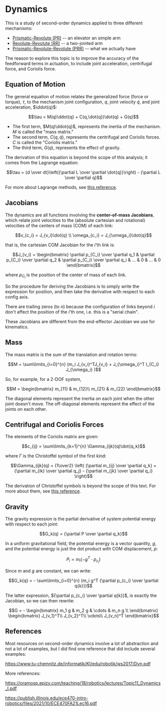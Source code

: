 # Dynamics

This is a study of second-order dynamics applied to three different
mechanisms:

* [Prismatic-Revolute (PR)](README_PR.md) -- an elevator an simple arm
* [Revolute-Revolute (RR)](README_RR.md) -- a two-jointed arm
* [Prismatic-Revolute-Revolute (PRR)](README_PRR.md) -- what we actually have


The reason to explore this topic is to improve the accuracy of the
feedforward terms in actuation, to include joint acceleration, centrifugal force,
and Coriolis force.

## Equation of Motion

The general equation of motion relates the generalized force (force or torque), $\tau$, to
the mechanism joint configuration, $q$, joint velocity $\dot{q}$, and joint acceleration, $\ddot{q}$:

```math
\tau = M(q)\ddot{q} + C(q,\dot{q})\dot{q} + G(q)
```

* The first term, $M(q)\ddot{q}$, represents the inertia of the mechanism.  $M$ is called the "mass matrix."
* The second term, $C(q,\dot{q})$, represents the centrifugal and Coriolis forces.  $C$ is called the "Coriolis matrix."
* The third term, $G(q)$, represents the effect of gravity.

The derivation of this equation is beyond the scope of this analysis;
it comes from the Lagrange equation:

```math
\tau = {d \over dt}\left({\partial L \over \partial \dot{q}}\right)
- {\partial L \over \partial q}
```

For more about Lagrange methods, see [this reference](https://ocw.mit.edu/courses/16-07-dynamics-fall-2009/b39e882f1524a0f6a98553ee33ea6f35_MIT16_07F09_Lec20.pdf).

## Jacobians

The dynamics are all functions involving the __center-of-mass Jacobians__, which relate
joint velocities to the (absolute cartesian and rotational) velocities of the
centers of mass (COM) of each link:

```math
v_{c_i} = J_{v_i}\dot{q} \\
\omega_{c_i} = J_{\omega_i}\dot{q}
```

that is, the cartesian COM Jacobian for the $i$'th link is:

```math
J_{v_i} =
\begin{bmatrix}
\partial p_{C_i} \over \partial q_1
&
\partial p_{C_i} \over \partial q_2
&
\partial p_{C_i} \over \partial q_i
&
...
&
0
&
...
&
0
\end{bmatrix}
```

where $p_{C_i}$ is the position of the center of mass of each link.

So the procedure for deriving the Jacobians is to simply write the
expression for position, and then take the derivative with respect
to each config axis.

There are trailing zeros (to $n$) because the configuration of links beyond
$i$ don't affect the position of the $i$'th one, i.e. this is a "serial chain".

These Jacobians are different from the end-effector Jacobian we use for kinematics.

## Mass

The mass matrix is the sum of the translation and rotation terms:

```math
M = \sum\limits_{i=0}^{n}
(m_i J_{v_i}^TJ_{v_i}
+
J_{\omega_i}^T I_{C_i} J_{\omega_i} )
```

So, for example, for a 2-DOF system,

```math
M =
\begin{bmatrix}
m_{11} & m_{12}\\
m_{21} & m_{22}
\end{bmatrix}
```

The diagonal elements represent the inertia on each joint when the
other joint doesn't move.  The off-diagonal elements represent
the effect of the joints on each other.

## Centrifugal and Coriolis Forces

The elements of the Coriolis matrix are given:

```math
c_{ij} =
\sum\limits_{k=1}^{n} \Gamma_{ijk}(q)\dot{q_k}
```

where $\Gamma$ is the Christoffel symbol of the first kind:

```math
\Gamma_{ijk}(q) = {1\over2}
\left(
{\partial m_{ij} \over \partial q_k}
+
{\partial m_{ik} \over \partial q_j}
-
{\partial m_{jk} \over \partial q_i}
\right)
```

The derivation of Christoffel symbols is beyond the scope of this text.  For more about them, see [this reference](https://en.wikipedia.org/wiki/Christoffel_symbols#Christoffel_symbols_of_the_first_kind).



## Gravity

The gravity expression is the partial derivative of system
potential energy with respect to each joint:

```math
G_k(q) = {\partial P \over \partial q_k}
```

In a uniform gravitational field, the potential energy is
a vector quantity, $g$, and the potential energy is just
the dot product with COM displacement, $p$:

```math
P_i = m_i ( -g^T \cdot p_{c_i})
```

Since $m$ and $g$ are constant, we can write:

```math
G_k{q} =
- \sum\limits_{i=0}^{n}
(m_i g^T {\partial p_{c_i} \over \partial q{k}})
```

The latter expression, ${\partial p_{c_i} \over \partial q{k}}$, is 
exactly the Jacobian, so we can then rewrite:

```math
G = -
\begin{bmatrix}
m_1 g & m_2 g & \cdots & m_n g \\
\end{bmatrix}
\begin{bmatrix}
J_{v_1}^T\\
J_{v_2}^T\\
\vdots\\
J_{v_n}^T
\end{bmatrix}
```


## References

Most resources on second-order dynamics involve a lot of abstraction and not
a lot of examples, but I did find one reference that did include several examples:

https://www.tu-chemnitz.de/informatik/KI/edu/robotik/ws2017/Dyn.pdf

More references:

https://oramosp.epizy.com/teaching/18/robotics/lectures/Topic11_Dynamics_I.pdf


https://publish.illinois.edu/ece470-intro-robotics/files/2021/10/ECE470FA21Lec16.pdf